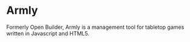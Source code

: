 Armly
=====

Formerly Open Builder, Armly is a management tool for tabletop games written in Javascript and HTML5.